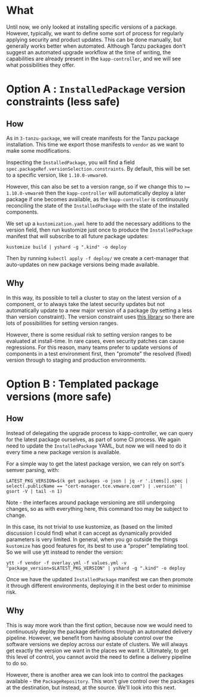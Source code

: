 
# What

Until now, we only looked at installing specific versions of a package. However, typically, we want to define some sort of process for regularly applying security and product updates. This can be done manually, but generally works better when automated. Although Tanzu packages don't suggest an automated upgrade workflow at the time of writing, the capabilities are already present in the `kapp-controller`, and we will see what possibilities they offer. 

# Option A : `InstalledPackage` version constraints (less safe) 

## How

As in `3-tanzu-package`, we will create manifests for the Tanzu package installation. This time we export those manifests to `vendor` as we want to make some modifications. 

Inspecting the `InstalledPackage`, you will find a field `spec.packageRef.versionSelection.constraints`. By default, this will be set to a specific version, like `1.10.0-vmware0`.

However, this can also be set to a version range, so if we change this to `>= 1.10.0-vmware0` then the `kapp-controller` will automatically deploy a later package if one becomes available, as the `kapp-controller` is continuously reconciling the state of the `InstalledPackage` with the state of the installed components.

We set up a `kustomization.yaml` here to add the necessary additions to the version field, then run kustomize just once to produce the `InstalledPackage` manifest that will subscribe to all future package updates:

`kustomize build | yshard -g ".kind" -o deploy`

Then by running `kubectl apply -f deploy/` we create a cert-manager that auto-updates on new package versions being made available.

## Why

In this way, its possible to tell a cluster to stay on the latest version of a component, or to always take the latest security updates but not automatically update to a new major version of a package (by setting a less than version constraint). The version constraint uses [this library](https://github.com/blang/semver) so there are lots of possibilities for setting version ranges.

However, there is some residual risk to setting version ranges to be evaluated at install-time. In rare cases, even security patches can cause regressions. For this reason, many teams prefer to update versions of components in a test environment first, then "promote" the resolved (fixed) version through to staging and production environments. 

# Option B : Templated package versions (more safe)

## How

Instead of delegating the upgrade process to kapp-controller, we can query for the latest package ourselves, as part of some CI process. We again need to update the `InstalledPackage` YAML, but now we will need to do it every time a new package version is available.

For a simple way to get the latest package version, we can rely on sort's semver parsing, with:

`LATEST_PKG_VERSION=$(k get packages -o json | jq -r '.items[].spec | select(.publicName == "cert-manager.tce.vmware.com") | .version' | gsort -V | tail -n 1)`

Note - the interfaces around package versioning are still undergoing changes, so as with everything here, this command too may be subject to change.

In this case, its not trivial to use kustomize, as (based on the limited discussion I could find) what it can accept as dynamically provided parameters is very limited. In general, when you go outside the things `kustomize` has good features for, its best to use a "proper" templating tool. So we will use ytt instead to render the version:

`ytt -f vendor -f overlay.yml -f values.yml -v "package_version=$LATEST_PKG_VERSION" | yshard -g ".kind" -o deploy`

Once we have the updated `InstalledPackage` manifest we can then promote it through different environments, deploying it in the best order to minimise risk. 

## Why

This is way more work than the first option, because now we would need to continuously deploy the package definitions through an automated delivery pipeline. However, we benefit from having absolute control over the software versions we deploy across our estate of clusters. We will always get exactly the version we want in the places we want it. Ultimately, to get this level of control, you cannot avoid the need to define a delivery pipeline to do so. 

However, there is another area we can look into to control the packages available - the `PackageRepository`. This won't give control over the packages at the destination, but instead, at the source. We'll look into this next.
